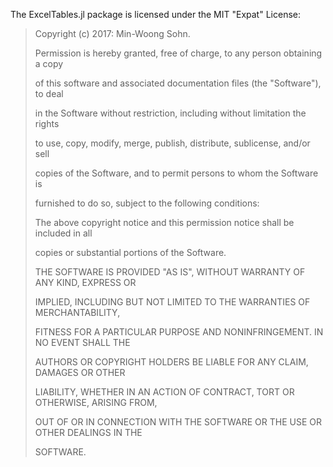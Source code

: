The ExcelTables.jl package is licensed under the MIT "Expat" License:

> Copyright (c) 2017: Min-Woong Sohn.
>
>
> Permission is hereby granted, free of charge, to any person obtaining a copy
>
> of this software and associated documentation files (the "Software"), to deal
>
> in the Software without restriction, including without limitation the rights
>
> to use, copy, modify, merge, publish, distribute, sublicense, and/or sell
>
> copies of the Software, and to permit persons to whom the Software is
>
> furnished to do so, subject to the following conditions:
>
>
>
> The above copyright notice and this permission notice shall be included in all
>
> copies or substantial portions of the Software.
>
>
>
> THE SOFTWARE IS PROVIDED "AS IS", WITHOUT WARRANTY OF ANY KIND, EXPRESS OR
>
> IMPLIED, INCLUDING BUT NOT LIMITED TO THE WARRANTIES OF MERCHANTABILITY,
>
> FITNESS FOR A PARTICULAR PURPOSE AND NONINFRINGEMENT. IN NO EVENT SHALL THE
>
> AUTHORS OR COPYRIGHT HOLDERS BE LIABLE FOR ANY CLAIM, DAMAGES OR OTHER
>
> LIABILITY, WHETHER IN AN ACTION OF CONTRACT, TORT OR OTHERWISE, ARISING FROM,
>
> OUT OF OR IN CONNECTION WITH THE SOFTWARE OR THE USE OR OTHER DEALINGS IN THE
>
> SOFTWARE.
>
>
